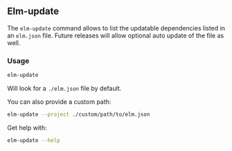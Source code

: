 ## Elm-update

The `elm-update` command allows to list the updatable dependencies listed in an `elm.json` file.
Future releases will allow optional auto update of the file as well.

### Usage

```bash
elm-update
```

Will look for a `./elm.json` file by default.

You can also provide a custom path:

```bash
elm-update --project ./custom/path/to/elm.json
```

Get help with:

```bash
elm-update --help
```
